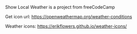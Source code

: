 Show Local Weather is a project from freeCodeCamp

Get icon url:
https://openweathermap.org/weather-conditions

Weather icons:
https://erikflowers.github.io/weather-icons/
